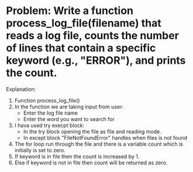 # Problem: Write a function process_log_file(filename) that reads a log file, counts the number of lines that contain a specific keyword (e.g., "ERROR"), and prints the count.

Explanation:
1. Function process_log_file()
2. In the function we are taking input from user:
    * Enter the log file name
    * Enter the word you want to search for
3. I hava used try execpt block:
    * In the try block opening the file as file and reading mode. 
    * In except block "FileNotFoundError" handles when files is not found
4. The for loop run through the file and there is a variable count which is initially is set to zero.
5. If keyword is in file then the count is increased by 1. 
6. Else if keyword is not in file then count will be returned as zero.